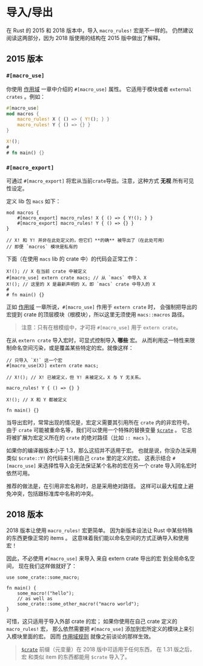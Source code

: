 # 导入/导出

在 Rust 的 2015 和 2018 版本中，导入 `macro_rules!` 宏是不一样的。
仍然建议阅读这两部分，因为 2018 版使用的结构在 2015 版中做出了解释。

## 2015 版本

### `#[macro_use]`

你使用 [作用域][scoping chapter] 一章中介绍的 `#[macro_use]` 属性。
它适用于模块或者 `external crates` 。例如：

```rust
#[macro_use]
mod macros {
    macro_rules! X { () => { Y!(); } }
    macro_rules! Y { () => {} }
}

X!();
#
# fn main() {}
```

### `#[macro_export]`

可通过 `#[macro_export]` 将宏从当前`crate`导出。注意，这种方式 **无视** 所有可见性设定。

定义 lib 包 `macs` 如下：

```rust,ignore
mod macros {
    #[macro_export] macro_rules! X { () => { Y!(); } }
    #[macro_export] macro_rules! Y { () => {} }
}

// X! 和 Y! 并非在此处定义的，但它们 **的确** 被导出了（在此处可用）
// 即便 `macros` 模块是私有的
```

下面（在使用 `macs` lib 的 crate 中）的代码会正常工作：

```rust,ignore
X!(); // X 在当前 crate 中被定义
#[macro_use] extern crate macs; // 从 `macs` 中导入 X
X!(); // 这里的 X 是最新声明的 X，即 `macs` crate 中导入的 X
# 
# fn main() {}
```

正如 [作用域][scoping chapter] 一章所说，`#[macro_use]` 作用于 `extern crate` 时，
会强制把导出的宏提到 crate 的顶层模块（根模块），所以这里无须使用 `macs::macros` 路径。

> 注意：只有在根模组中，才可将 `#[macro_use]` 用于 `extern crate`。

在从 `extern crate` 导入宏时，可显式控制导入 **哪些** 宏。
从而利用这一特性来限制命名空间污染，或是覆盖某些特定的宏。就像这样：

```rust,ignore
// 只导入 `X!` 这一个宏
#[macro_use(X)] extern crate macs;

// X!(); // X! 已被定义，但 Y! 未被定义。X 与 Y 无关系。

macro_rules! Y { () => {} }

X!(); // X 和 Y 都被定义

fn main() {}
```

当导出宏时，常常出现的情况是，宏定义需要其引用所在 `crate` 内的非宏符号。
由于 `crate` 可能被重命名等，我们可以使用一个特殊的替换变量 [`$crate`] 。
它总将被扩展为宏定义所在的 `crate` 的绝对路径（比如 `:: macs` ）。

如果你的编译器版本小于 1.3，那么这招并不适用于宏。
也就是说，你没办法采用类似 `$crate::Y!` 的代码来引用自己 `crate` 里的定义的宏。
这表示结合 `#[macro_use]` 来选择性导入会无法保证某个名称的宏在另一个 crate 导入同名宏时依然可用。

推荐的做法是，在引用非宏名称时，总是采用绝对路径。
这样可以最大程度上避免冲突，包括跟标准库中名称的冲突。

[`$crate`]:./hygiene.html#crate-元变量

## 2018 版本

2018 版本让使用 `macro_rules!` 宏更简单。
因为新版本设法让 Rust 中某些特殊的东西更像正常的 items 。
这意味着我们能以命名空间的方式正确导入和使用宏！

因此，不必使用 `#[macro_use]` 来导入 来自 extern crate 导出的宏 到全局命名空间，
现在我们这样做就好了：

```rust,ignore
use some_crate::some_macro;

fn main() {
    some_macro!("hello");
    // as well as
    some_crate::some_other_macro!("macro world");
}
```

可惜，这只适用于导入外部 crate 的宏；
如果你使用在自己 crate 定义的 `macro_rules!` 宏，
那么依然需要把 `#[macro_use]` 添加到宏所定义的模块上来引入模块里面的宏。
因而 [作用域规则][scoping chapter] 就像之前谈论的那样生效。

> [`$crate`] 前缀（元变量）在 2018 版中可适用于任何东西，
> 在 1.31 版之后，宏 和类似 item 的东西都能用 `$crate` 导入了。

[scoping chapter]:./scoping.html
